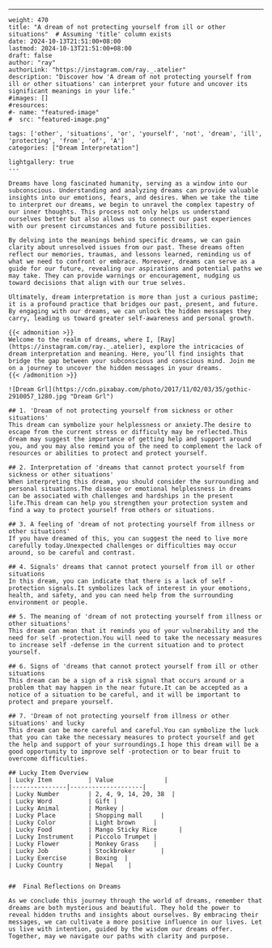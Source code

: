 ---
    weight: 470
    title: "A dream of not protecting yourself from ill or other situations"  # Assuming 'title' column exists
    date: 2024-10-13T21:51:00+08:00
    lastmod: 2024-10-13T21:51:00+08:00
    draft: false
    author: "ray"
    authorLink: "https://instagram.com/ray._.atelier"
    description: "Discover how 'A dream of not protecting yourself from ill or other situations' can interpret your future and uncover its significant meanings in your life."
    #images: []
    #resources:
    #- name: "featured-image"
    #  src: "featured-image.png"
    
    tags: ['other', 'situations', 'or', 'yourself', 'not', 'dream', 'ill', 'protecting', 'from', 'of', 'A']
    categories: ["Dream Interpretation"]
    
    lightgallery: true
    ---
    
    Dreams have long fascinated humanity, serving as a window into our subconscious. Understanding and analyzing dreams can provide valuable insights into our emotions, fears, and desires. When we take the time to interpret our dreams, we begin to unravel the complex tapestry of our inner thoughts. This process not only helps us understand ourselves better but also allows us to connect our past experiences with our present circumstances and future possibilities.
    
    By delving into the meanings behind specific dreams, we can gain clarity about unresolved issues from our past. These dreams often reflect our memories, traumas, and lessons learned, reminding us of what we need to confront or embrace. Moreover, dreams can serve as a guide for our future, revealing our aspirations and potential paths we may take. They can provide warnings or encouragement, nudging us toward decisions that align with our true selves.
    
    Ultimately, dream interpretation is more than just a curious pastime; it is a profound practice that bridges our past, present, and future. By engaging with our dreams, we can unlock the hidden messages they carry, leading us toward greater self-awareness and personal growth.
    
    {{< admonition >}}
    Welcome to the realm of dreams, where I, [Ray](https://instagram.com/ray._.atelier), explore the intricacies of dream interpretation and meaning. Here, you’ll find insights that bridge the gap between your subconscious and conscious mind. Join me on a journey to uncover the hidden messages in your dreams.
    {{< /admonition >}}
    
    ![Dream Grl](https://cdn.pixabay.com/photo/2017/11/02/03/35/gothic-2910057_1280.jpg "Dream Grl")
    
    ## 1. 'Dream of not protecting yourself from sickness or other situations'
    This dream can symbolize your helplessness or anxiety.The desire to escape from the current stress or difficulty may be reflected.This dream may suggest the importance of getting help and support around you, and you may also remind you of the need to complement the lack of resources or abilities to protect and protect yourself.
    
    ## 2. Interpretation of 'dreams that cannot protect yourself from sickness or other situations'
    When interpreting this dream, you should consider the surrounding and personal situations.The disease or emotional helplessness in dreams can be associated with challenges and hardships in the present life.This dream can help you strengthen your protection system and find a way to protect yourself from others or situations.
    
    ## 3. A feeling of 'dream of not protecting yourself from illness or other situations'
    If you have dreamed of this, you can suggest the need to live more carefully today.Unexpected challenges or difficulties may occur around, so be careful and contrast.
    
    ## 4. Signals' dreams that cannot protect yourself from ill or other situations
    In this dream, you can indicate that there is a lack of self -protection signals.It symbolizes lack of interest in your emotions, health, and safety, and you can need help from the surrounding environment or people.
    
    ## 5. The meaning of 'dream of not protecting yourself from illness or other situations'
    This dream can mean that it reminds you of your vulnerability and the need for self -protection.You will need to take the necessary measures to increase self -defense in the current situation and to protect yourself.
    
    ## 6. Signs of 'dreams that cannot protect yourself from ill or other situations
    This dream can be a sign of a risk signal that occurs around or a problem that may happen in the near future.It can be accepted as a notice of a situation to be careful, and it will be important to protect and prepare yourself.
    
    ## 7. 'Dream of not protecting yourself from illness or other situations' and lucky
    This dream can be more careful and careful.You can symbolize the luck that you can take the necessary measures to protect yourself and get the help and support of your surroundings.I hope this dream will be a good opportunity to improve self -protection or to bear fruit to overcome difficulties.
    
    ## Lucky Item Overview
    | Lucky Item          | Value              |
    |---------------|--------------------|
    | Lucky Number        | 2, 4, 9, 14, 20, 38  |
    | Lucky Word          | Gift |
    | Lucky Animal        | Monkey |
    | Lucky Place         | Shopping mall     |
    | Lucky Color         | Light brown     |
    | Lucky Food          | Mango Sticky Rice      |
    | Lucky Instrument    | Piccolo Trumpet |
    | Lucky Flower        | Monkey Grass    |
    | Lucky Job           | Stockbroker       |
    | Lucky Exercise      | Boxing  |
    | Lucky Country       | Nepal    |
    
    
    ##  Final Reflections on Dreams
    
    As we conclude this journey through the world of dreams, remember that dreams are both mysterious and beautiful. They hold the power to reveal hidden truths and insights about ourselves. By embracing their messages, we can cultivate a more positive influence in our lives. Let us live with intention, guided by the wisdom our dreams offer. Together, may we navigate our paths with clarity and purpose.
    